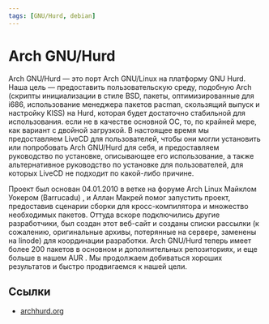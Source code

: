 ```yaml
---
tags: [GNU/Hurd, debian]
---
```

# Arch GNU/Hurd

Arch GNU/Hurd — это порт Arch GNU/Linux на платформу GNU Hurd. Наша цель — предоставить пользовательскую среду, подобную Arch (скрипты инициализации в стиле BSD, пакеты, оптимизированные для i686, использование менеджера пакетов pacman, скользящий выпуск и настройку KISS) на Hurd, которая будет достаточно стабильной для использования. если не в качестве основной ОС, то, по крайней мере, как вариант с двойной загрузкой. В настоящее время мы предоставляем LiveCD для пользователей, чтобы они могли установить или попробовать Arch GNU/Hurd для себя, и предоставляем руководство по установке, описывающее его использование, а также альтернативное руководство по установке для пользователей, для которых LiveCD не подходит по какой-либо причине.

Проект был основан 04.01.2010 в ветке на форуме Arch Linux Майклом Уокером (Barrucadu) , и Аллан Макрей помог запустить проект, предоставив сценарии сборки для кросс-компилятора и множество необходимых пакетов. Оттуда вскоре подключились другие разработчики, был создан этот веб-сайт и созданы списки рассылки (к сожалению, оригинальные архивы, потерянные на сервере, заменены на linode) для координации разработки. Arch GNU/Hurd теперь имеет более 200 пакетов в основном и дополнительных репозиториях, и еще больше в нашем AUR . Мы продолжаем добиваться хороших результатов и быстро продвигаемся к нашей цели.

## Ссылки

- [archhurd.org](https://archhurd.org/)